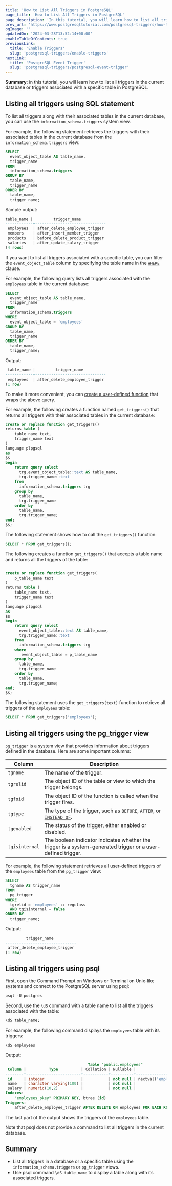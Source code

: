 ```yaml
---
title: 'How to List All Triggers in PostgreSQL'
page_title: 'How to List All Triggers in PostgreSQL'
page_description: 'In this tutorial, you will learn how to list all triggers in the current database or triggers associated with a specific table in PostgreSQL.'
prev_url: 'https://www.postgresqltutorial.com/postgresql-triggers/how-to-list-all-triggers-in-postgresql/'
ogImage: ''
updatedOn: '2024-03-28T13:52:14+00:00'
enableTableOfContents: true
previousLink:
  title: 'Enable Triggers'
  slug: 'postgresql-triggers/enable-triggers'
nextLink:
  title: 'PostgreSQL Event Trigger'
  slug: 'postgresql-triggers/postgresql-event-trigger'
---
```


**Summary**: in this tutorial, you will learn how to list all triggers in the current database or triggers associated with a specific table in PostgreSQL.

## Listing all triggers using SQL statement

To list all triggers along with their associated tables in the current database, you can use the `information_schema.triggers` system view.

For example, the following statement retrieves the triggers with their associated tables in the current database from the `information_schema.triggers` view:

```sql
SELECT
  event_object_table AS table_name,
  trigger_name
FROM
  information_schema.triggers
GROUP BY
  table_name,
  trigger_name
ORDER BY
  table_name,
  trigger_name;
```

Sample output:

```sql
table_name |         trigger_name
------------+-------------------------------
 employees  | after_delete_employee_trigger
 members    | after_insert_member_trigger
 products   | before_delete_product_trigger
 salaries   | after_update_salary_trigger
(4 rows)
```

If you want to list all triggers associated with a specific table, you can filter the `event_object_table` column by specifying the table name in the [`WHERE`](../postgresql-tutorial/postgresql-where) clause.

For example, the following query lists all triggers associated with the `employees` table in the current database:

```sql
SELECT
  event_object_table AS table_name,
  trigger_name
FROM
  information_schema.triggers
WHERE
  event_object_table = 'employees'
GROUP BY
  table_name,
  trigger_name
ORDER BY
  table_name,
  trigger_name;
```

Output:

```sql
 table_name |         trigger_name
------------+-------------------------------
 employees  | after_delete_employee_trigger
(1 row)
```

To make it more convenient, you can [create a user\-defined function](../postgresql-plpgsql/postgresql-create-function) that wraps the above query.

For example, the following creates a function named `get_triggers()` that returns all triggers with their associated tables in the current database:

```sql
create or replace function get_triggers()
returns table (
	table_name text,
	trigger_name text
)
language plpgsql
as
$$
begin
	return query select
	  trg.event_object_table::text AS table_name,
	  trg.trigger_name::text
	from
	  information_schema.triggers trg
	group by
	  table_name,
	  trg.trigger_name
	order by
	  table_name,
	  trg.trigger_name;
end;
$$;
```

The following statement shows how to call the `get_triggers()` function:

```sql
SELECT * FROM get_triggers();
```

The following creates a function `get_triggers()` that accepts a table name and returns all the triggers of the table:

```sql

create or replace function get_triggers(
	p_table_name text
)
returns table (
	table_name text,
	trigger_name text
)
language plpgsql
as
$$
begin
	return query select
	  event_object_table::text AS table_name,
	  trg.trigger_name::text
	from
	  information_schema.triggers trg
	where
	   event_object_table = p_table_name
	group by
	  table_name,
	  trg.trigger_name
	order by
	  table_name,
	  trg.trigger_name;
end;
$$;
```

The following statement uses the `get_triggers(text)` function to retrieve all triggers of the `employees` table:

```sql
SELECT * FROM get_triggers('employees');
```

## Listing all triggers using the pg_trigger view

`pg_trigger` is a system view that provides information about triggers defined in the database. Here are some important columns:

| Column         | Description                                                                                                    |
| -------------- | -------------------------------------------------------------------------------------------------------------- |
| `tgname`       | The name of the trigger.                                                                                       |
| `tgrelid`      | The object ID of the table or view to which the trigger belongs.                                               |
| `tgfoid`       | The object ID of the function is called when the trigger fires.                                                |
| `tgtype`       | The type of the trigger, such as `BEFORE`, `AFTER`, or [`INSTEAD OF`](postgresql-instead-of-triggers).         |
| `tgenabled`    | The status of the trigger, either enabled or disabled.                                                         |
| `tgisinternal` | The boolean indicator indicates whether the trigger is a system\-generated trigger or a user\-defined trigger. |

For example, the following statement retrieves all user\-defined triggers of the `employees` table from the `pg_trigger` view:

```sql
SELECT
  tgname AS trigger_name
FROM
  pg_trigger
WHERE
  tgrelid = 'employees' :: regclass
  AND tgisinternal = false
ORDER BY
  trigger_name;
```

Output:

```sql
         trigger_name
-------------------------------
 after_delete_employee_trigger
(1 row)
```

## Listing all triggers using psql

First, open the Command Prompt on Windows or Terminal on Unix\-like systems and connect to the PostgreSQL server using psql:

```sql
psql -U postgres
```

Second, use the `\dS` command with a table name to list all the triggers associated with the table:

```sql
\dS table_name;
```

For example, the following command displays the `employees` table with its triggers:

```sql
\dS employees
```

Output:

```sql
                                    Table "public.employees"
 Column |          Type          | Collation | Nullable |                Default
--------+------------------------+-----------+----------+---------------------------------------
 id     | integer                |           | not null | nextval('employees_id_seq'::regclass)
 name   | character varying(100) |           | not null |
 salary | numeric(10,2)          |           | not null |
Indexes:
    "employees_pkey" PRIMARY KEY, btree (id)
Triggers:
    after_delete_employee_trigger AFTER DELETE ON employees FOR EACH ROW EXECUTE FUNCTION archive_deleted_employee()
```

The last part of the output shows the triggers of the `employees` table.

Note that psql does not provide a command to list all triggers in the current database.

## Summary

- List all triggers in a database or a specific table using the `information_schema.triggers` or `pg_trigger` views.
- Use psql command `\dS table_name` to display a table along with its associated triggers.
